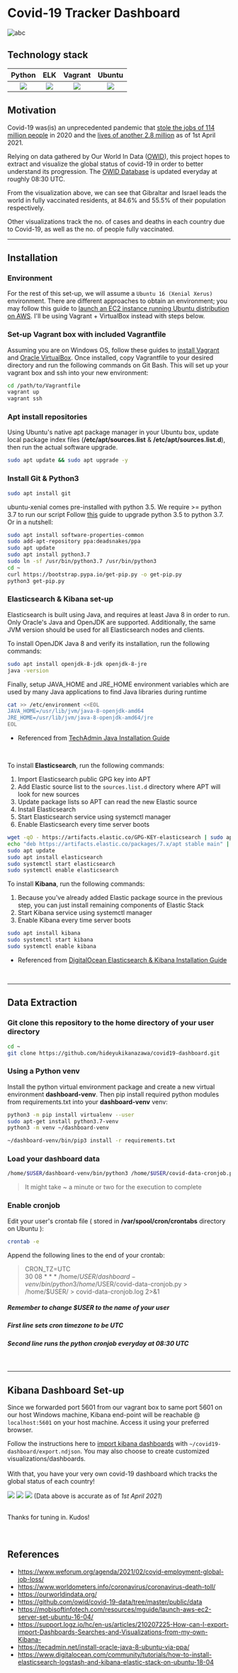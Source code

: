# Covid-19 Tracker Dashboard

![abc](images/dashboard-4.png)

## Technology stack
Python | ELK | Vagrant | Ubuntu
:-------------------------:|:-------------------------:|:-------------------------:|:-------------------------:
![](images/python.png)  |  ![](images/elk.png)  | ![](images/vagrant.png) | ![](images/ubuntu.png)

## Motivation
Covid-19 was(is) an unprecedented pandemic that [stole the jobs of 114 million people] in 2020 and the [lives of another 2.8 million] as of 1st April 2021.


Relying on data gathered by Our World In Data ([OWID]), this project hopes to extract and visualize the global status of covid-19 in order to better understand its progression.
The [OWID Database] is updated everyday at roughly 08:30 UTC.

From the visualization above, we can see that Gibraltar and Israel leads the world in fully vaccinated residents, at 84.6% and 55.5% of their population respectively.
 </br>

Other visualizations track the no. of cases and deaths in each country due to Covid-19, as well as the no. of people fully vaccinated.

----

## Installation
### Environment
For the rest of this set-up, we will assume a ```Ubuntu 16 (Xenial Xerus)``` environment. There are different approaches to obtain an environment; you may follow this guide to [launch an EC2 instance running Ubuntu distribution on AWS]. I'll be using Vagrant + VirtualBox instead with steps below.

### Set-up Vagrant box with included Vagrantfile
Assuming you are on Windows OS, follow these guides to [install Vagrant](https://www.vagrantup.com/downloads) and [Oracle VirtualBox](https://www.virtualbox.org/wiki/Downloads). Once installed, copy Vagrantfile to your desired directory and run the following commands on Git Bash. This will set up your vagrant box and ssh into your new environment:
```bash
cd /path/to/Vagrantfile
vagrant up
vagrant ssh
```
### Apt install repositories
Using Ubuntu's native apt package manager in your Ubuntu box, update local package index files (**/etc/apt/sources.list** & **/etc/apt/sources.list.d**), then run the actual software upgrade.
```bash
sudo apt update && sudo apt upgrade -y
```
### Install Git & Python3
```bash
sudo apt install git 
```

ubuntu-xenial comes pre-installed with python 3.5. We require >= python 3.7 to run our script
Follow [this](https://pip.pypa.io/en/stable/installing/#using-linux-package-managers) guide to upgrade python 3.5 to python 3.7. Or in a nutshell:
```bash
sudo apt install software-properties-common
sudo add-apt-repository ppa:deadsnakes/ppa
sudo apt update
sudo apt install python3.7
sudo ln -sf /usr/bin/python3.7 /usr/bin/python3
cd ~
curl https://bootstrap.pypa.io/get-pip.py -o get-pip.py
python3 get-pip.py
```

### Elasticsearch & Kibana set-up
Elasticsearch is built using Java, and requires at least Java 8 in order to run. Only Oracle's Java and OpenJDK are supported. Additionally, the same JVM version should be used for all Elasticsearch nodes and clients. 

To install OpenJDK Java 8 and verify its installation, run the following commands:
``` bash
sudo apt install openjdk-8-jdk openjdk-8-jre
java -version
```
Finally, setup JAVA_HOME and JRE_HOME environment variables which are used by many Java applications to find Java libraries during runtime
```bash
cat >> /etc/environment <<EOL
JAVA_HOME=/usr/lib/jvm/java-8-openjdk-amd64
JRE_HOME=/usr/lib/jvm/java-8-openjdk-amd64/jre
EOL
```
- Referenced from [TechAdmin Java Installation Guide] 

<br>

To install **Elasticsearch**, run the following commands:
1. Import Elasticsearch public GPG key into APT
2. Add Elastic source list to the ```sources.list.d``` directory where APT will look for new sources
3. Update package lists so APT can read the new Elastic source
4. Install Elasticsearch
5. Start Elasticsearch service using systemctl manager
6. Enable Elasticsearch every time server boots
```bash
wget -qO - https://artifacts.elastic.co/GPG-KEY-elasticsearch | sudo apt-key add -
echo "deb https://artifacts.elastic.co/packages/7.x/apt stable main" | sudo tee -a /etc/apt/sources.list.d/elastic-7.x.list
sudo apt update
sudo apt install elasticsearch
sudo systemctl start elasticsearch
sudo systemctl enable elasticsearch
```

To install **Kibana**, run the following commands:
1. Because you've already added Elastic package source in the previous step, you can just install remaining components of Elastic Stack
2. Start Kibana service using systemctl manager
3. Enable Kibana every time server boots
```bash
sudo apt install kibana
sudo systemctl start kibana
sudo systemctl enable kibana
```
- Referenced from [DigitalOcean Elasticsearch & Kibana Installation Guide]

<br>

----

## Data Extraction
### Git clone this repository to the home directory of your user directory
```bash
cd ~
git clone https://github.com/hideyukikanazawa/covid19-dashboard.git
```
### Using a Python venv
Install the python virtual environment package and create a new virtual environment **dashboard-venv**. Then pip install required python modules from requirements.txt into your **dashboard-venv** venv:
```bash
python3 -m pip install virtualenv --user
sudo apt-get install python3.7-venv
python3 -m venv ~/dashboard-venv

~/dashboard-venv/bin/pip3 install -r requirements.txt
```


### Load your dashboard data
```bash
/home/$USER/dashboard-venv/bin/python3 /home/$USER/covid-data-cronjob.py > /home/$USER/covid-data-cronjob.log 2>&1
```
> It might take ~ a minute or two for the execution to complete

### Enable cronjob

Edit your user's crontab file ( stored in **/var/spool/cron/crontabs** directory on Ubuntu ):
```bash
crontab -e
```

Append the following lines to the end of your crontab:
>CRON_TZ=UTC<br>
>30 08 * * * /home/$USER/dashboard-venv/bin/python3 /home/$USER/covid-data-cronjob.py > /home/$USER/ > covid-data-cronjob.log 2>&1
>
##### Remember to change $USER to the name of your user
##### First line sets cron timezone to be UTC<br>
##### Second line runs the python cronjob everyday at 08:30 UTC
<br>

----

## Kibana Dashboard Set-up
Since we forwarded port 5601 from our vagrant box to same port 5601 on our host Windows machine, Kibana end-point will be reachable @ ```localhost:5601``` on your host machine. Access it using your preferred browser.

Follow the instructions here to [import kibana dashboards] with ```~/covid19-dashboard/export.ndjson```. You may also choose to create customized visualizations/dashboards.
<br><br>
With that, you have your very own covid-19 dashboard which tracks the global status of each country!

![](images/dashboard-1.png)
![](images/dashboard-2.png)
![](images/dashboard-3.png)
(Data above is accurate as of *1st April 2021*)

<br>
Thanks for tuning in. Kudos!
<br><br><br>


## References
- https://www.weforum.org/agenda/2021/02/covid-employment-global-job-loss/
- https://www.worldometers.info/coronavirus/coronavirus-death-toll/
- https://ourworldindata.org/
- https://github.com/owid/covid-19-data/tree/master/public/data
- https://mobisoftinfotech.com/resources/mguide/launch-aws-ec2-server-set-ubuntu-16-04/
- https://support.logz.io/hc/en-us/articles/210207225-How-can-I-export-import-Dashboards-Searches-and-Visualizations-from-my-own-Kibana-
- https://tecadmin.net/install-oracle-java-8-ubuntu-via-ppa/
- https://www.digitalocean.com/community/tutorials/how-to-install-elasticsearch-logstash-and-kibana-elastic-stack-on-ubuntu-18-04

[stole the jobs of 114 million people]: https://www.weforum.org/agenda/2021/02/covid-employment-global-job-loss/
[lives of another 2.8 million]: https://www.worldometers.info/coronavirus/coronavirus-death-toll/
[OWID]: https://ourworldindata.org/
[OWID Database]: https://github.com/owid/covid-19-data/tree/master/public/data
[launch an EC2 instance running Ubuntu distribution on AWS]: https://mobisoftinfotech.com/resources/mguide/launch-aws-ec2-server-set-ubuntu-16-04/
[import kibana dashboards]: https://support.logz.io/hc/en-us/articles/210207225-How-can-I-export-import-Dashboards-Searches-and-Visualizations-from-my-own-Kibana-
[TechAdmin Java Installation Guide]: https://tecadmin.net/install-oracle-java-8-ubuntu-via-ppa/
[DigitalOcean Elasticsearch & Kibana Installation Guide]: https://www.digitalocean.com/community/tutorials/how-to-install-elasticsearch-logstash-and-kibana-elastic-stack-on-ubuntu-18-04
